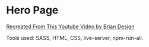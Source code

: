 # Hero Page

[Recreated From This Youtube Video by Brian Design](https://www.youtube.com/your-video-link-here)

Tools used: SASS, HTML, CSS, live-server, npm-run-all.


